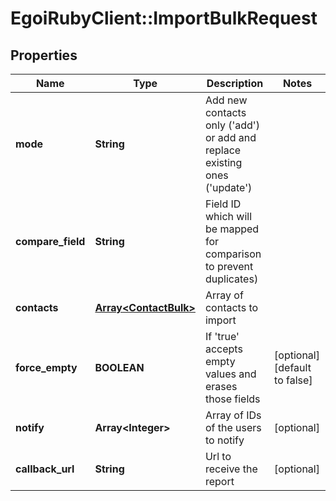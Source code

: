 # EgoiRubyClient::ImportBulkRequest

## Properties
Name | Type | Description | Notes
------------ | ------------- | ------------- | -------------
**mode** | **String** | Add new contacts only (&#39;add&#39;) or add and replace existing ones (&#39;update&#39;) | 
**compare_field** | **String** | Field ID which will be mapped for comparison to prevent duplicates) | 
**contacts** | [**Array&lt;ContactBulk&gt;**](ContactBulk.md) | Array of contacts to import | 
**force_empty** | **BOOLEAN** | If &#39;true&#39; accepts empty values and erases those fields | [optional] [default to false]
**notify** | **Array&lt;Integer&gt;** | Array of IDs of the users to notify | [optional] 
**callback_url** | **String** | Url to receive the report | [optional] 


